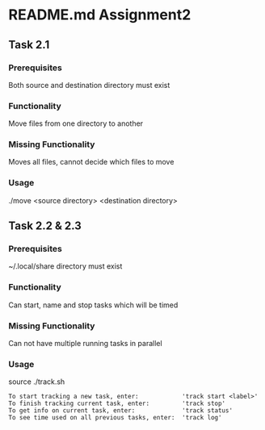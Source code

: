 # README.md Assignment2 

## Task 2.1

### Prerequisites

Both source and destination directory must exist

### Functionality

Move files from one directory to another

### Missing Functionality

Moves all files, cannot decide which files to move

### Usage

./move \<source directory\> \<destination directory\>

## Task 2.2 & 2.3

### Prerequisites

~/.local/share directory must exist

### Functionality

Can start, name and stop tasks which will be timed

### Missing Functionality

Can not have multiple running tasks in parallel

### Usage

source ./track.sh

    To start tracking a new task, enter:            'track start <label>' 
    To finish tracking current task, enter:         'track stop'
    To get info on current task, enter:             'track status'
    To see time used on all previous tasks, enter:  'track log'
